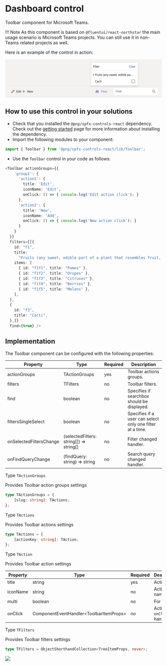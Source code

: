 # Dashboard control

Toolbar component for Microsoft Teams.

!!! Note
    As this component is based on `@fluentui/react-northstar` the main usage scenario is Microsoft Teams projects. You can still use it in non-Teams related projects as well.

Here is an example of the control in action:

![Carousel control](../assets/toolbar.png)

## How to use this control in your solutions

- Check that you installed the `@pnp/spfx-controls-react` dependency. Check out the [getting started](../../#getting-started) page for more information about installing the dependency.
- Import the following modules to your component:

```TypeScript
import { Toolbar } from '@pnp/spfx-controls-react/lib/Toolbar';
```

- Use the `Toolbar` control in your code as follows:

```TypeSCript
<Toolbar actionGroups={{
    'group1': {
      'action1': {
        title: 'Edit',
        iconName: 'Edit',
        onClick: () => { console.log('Edit action click'); }
      },
      'action2': {
        title: 'New',
        iconName: 'Add',
        onClick: () => { console.log('New action click'); }
      }
    }
  }}
  filters={[{
    id: "f1",
    title:
      "Fruits (any sweet, edible part of a plant that resembles fruit, even if it does not develop from a floral ovary)",
    items: [
      { id: "f1f1", title: "Pomes" },
      { id: "f1f2", title: "Drupes" },
      { id: "f1f3", title: "Citruses" },
      { id: "f1f4", title: "Berries" },
      { id: "f1f5", title: "Melons" },
    ],
  },
  {
    id: "f3",
    title: "Cacti",
  },]}
  find={true} />
```

## Implementation

The Toolbar component can be configured with the following properties:

| Property | Type | Required | Description |
| ---- | ---- | ---- | ---- |
| actionGroups | TActionGroups | yes | Toolbar actions groups. |
| filters | TFilters | no | Toolbar filters. |
| find | boolean | no | Specifies if searchbox should be displayed. |
| filtersSingleSelect | boolean | no | Specifies if a user can select only one filter at a time. |
| onSelectedFiltersChange | (selectedFilters: string[]) => string[] | no | Filter changed handler. |
| onFindQueryChange | (findQuery: string) => string | no | Search query changed handler. |


Type `TActionGroups`

Provides Toolbar action groups settings

```typescript
type TActionGroups = {
    [slug: string]: TActions;
};
```

Type `TActions`

Provides Toolbar actions settings

```typescript
type TActions = {
    [actionKey: string]: TAction;
};
```

Type `TAction`

Provides Toolbar action settings

| Property | Type | Required | Description |
| ---- | ---- | ---- | ---- |
| title | string | yes | Action title. |
| iconName | string | no | Action icon name. |
| multi | boolean | no | For future. |
| onClick | ComponentEventHandler&lt;ToolbarItemProps&gt; | no | Action `onClick` handler. |

Type `TFilters`

Provides Toolbar filters settings

```typescript
type TFilters = ObjectShorthandCollection<TreeItemProps, never>;
```

![](https://telemetry.sharepointpnp.com/sp-dev-fx-controls-react/wiki/controls/Toolbar)
